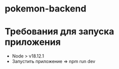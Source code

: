 # pokemon-backend

# Требования для запуска приложения
* Node > v18.12.1
* Запустить приложение => npm run dev
